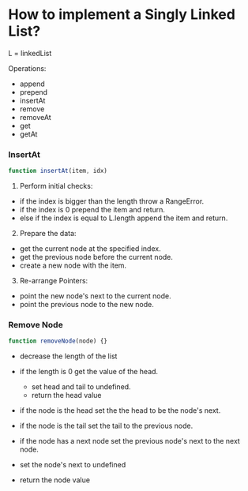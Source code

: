 # How to implement a Singly Linked List?

L = linkedList

Operations:

- append
- prepend
- insertAt
- remove
- removeAt
- get
- getAt

### InsertAt

```javascript
function insertAt(item, idx)
```

1. Perform initial checks:

- if the index is bigger than the length throw a RangeError.
- if the index is 0 prepend the item and return.
- else if the index is equal to L.length append the item and return.

2. Prepare the data:

- get the current node at the specified index.
- get the previous node before the current node.
- create a new node with the item.

3. Re-arrange Pointers:

- point the new node's next to the current node.
- point the previous node to the new node.

### Remove Node

```javascript
function removeNode(node) {}
```

- decrease the length of the list
- if the length is 0 get the value of the head.

  - set head and tail to undefined.
  - return the head value

- if the node is the head set the the head to be the node's next.
- if the node is the tail set the tail to the previous node.

- if the node has a next node set the previous node's next to the next node.
- set the node's next to undefined
- return the node value
